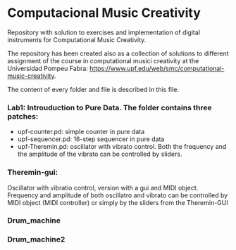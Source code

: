 # Computacional Music Creativity

Repository with solution to exercises and implementation of digital instruments for Computational Music Creativity. 

The repository has been created also as a collection of solutions to different assignment of the course in computational musici creativity at the Universidad Pompeu Fabra: https://www.upf.edu/web/smc/computational-music-creativity. 

The content of every folder and file is described in this file. 

### Lab1: Introuduction to Pure Data. The folder contains three patches:
-  upf-counter.pd: simple counter in pure data 
-  upf-sequencer.pd: 16-step sequencer in pure data
-  upf-Theremin.pd: oscillator with vibrato control. Both the frequency and the amplitude of the vibrato can be controlled by sliders. 

### Theremin-gui: 
Oscillator with vibratio control, version with a gui and MIDI object. Frequency and amplitude of both oscillatro and vibrato can be controlled by MIDI object (MIDI controller) or simply by the sliders from the Theremin-GUI

### Drum_machine 

### Drum_machine2


